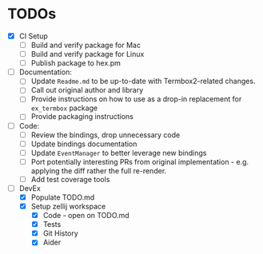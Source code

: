 # TODOs

- [x] CI Setup
  - [ ] Build and verify package for Mac
  - [ ] Build and verify package for Linux
  - [ ] Publish package to hex.pm
- [ ] Documentation:
  - [ ] Update `Readme.md` to be up-to-date with Termbox2-related changes.
  - [ ] Call out original author and library
  - [ ] Provide instructions on how to use as a drop-in replacement for `ex_termbox` package
  - [ ] Provide packaging instructions
- [ ] Code:
  - [ ] Review the bindings, drop unnecessary code
  - [ ] Update bindings documentation
  - [ ] Update `EventManager` to better leverage new bindings
  - [ ] Port potentially interesting PRs from original implementation - e.g. applying the diff rather the full re-render.
  - [ ] Add test coverage tools
- [ ] DevEx
  - [x] Populate TODO.md
  - [x] Setup zellij workspace
    - [x] Code - open on TODO.md
    - [x] Tests
    - [x] Git History
    - [x] Aider
